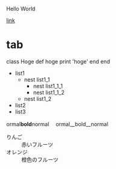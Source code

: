 Hello World

[link](http://tuins.ac.jp/)

# tab
class Hoge
   def hoge
       print 'hoge'
   end
end



- list1
  - nest list1_1
    - nest list1_1_1
    - nest list1_1_2
  - nest list1_2
- list2
- list3

 ormal**bold**normal　
  ormal__bold__normal　

  

<d1>
  <dt>りんご</dt>
  <dd>赤いフルーツ</dd>
  <dt>オレンジ</dt>
  <dd>橙色のフルーツ</dd>
 </d1>
